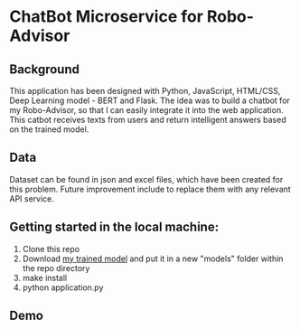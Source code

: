 # ChatBot Microservice for Robo-Advisor

## Background

This application has been designed with Python, JavaScript, HTML/CSS, Deep Learning model - BERT and Flask. The idea was to build a chatbot for my Robo-Advisor, so that I can easily integrate it into the web application. This catbot receives texts from users and return intelligent answers based on the trained model.


## Data

Dataset can be found in json and excel files, which have been created for this problem. Future improvement include to replace them with any relevant API service.


## Getting started in the local machine:

1. Clone this repo
2. Download [my trained model](https://drive.google.com/file/d/11zNu1DCuwDSsskYhEgDKynxtFbC0S0DS/view?usp=sharing) and put it in a new "models" folder within the repo directory
3. make install
4. python application.py

## Demo
